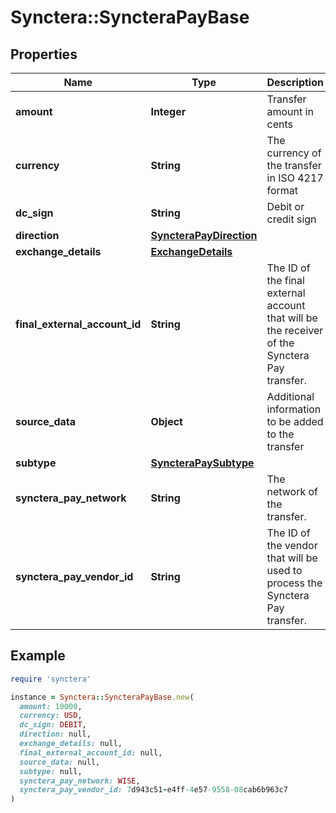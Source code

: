 # Synctera::SyncteraPayBase

## Properties

| Name | Type | Description | Notes |
| ---- | ---- | ----------- | ----- |
| **amount** | **Integer** | Transfer amount in cents |  |
| **currency** | **String** | The currency of the transfer in ISO 4217 format |  |
| **dc_sign** | **String** | Debit or credit sign |  |
| **direction** | [**SyncteraPayDirection**](SyncteraPayDirection.md) |  |  |
| **exchange_details** | [**ExchangeDetails**](ExchangeDetails.md) |  | [optional] |
| **final_external_account_id** | **String** | The ID of the final external account that will be the receiver of the Synctera Pay transfer.  |  |
| **source_data** | **Object** | Additional information to be added to the transfer | [optional] |
| **subtype** | [**SyncteraPaySubtype**](SyncteraPaySubtype.md) |  |  |
| **synctera_pay_network** | **String** | The network of the transfer.  |  |
| **synctera_pay_vendor_id** | **String** | The ID of the vendor that will be used to process the Synctera Pay transfer. | [optional] |

## Example

```ruby
require 'synctera'

instance = Synctera::SyncteraPayBase.new(
  amount: 10000,
  currency: USD,
  dc_sign: DEBIT,
  direction: null,
  exchange_details: null,
  final_external_account_id: null,
  source_data: null,
  subtype: null,
  synctera_pay_network: WISE,
  synctera_pay_vendor_id: 7d943c51-e4ff-4e57-9558-08cab6b963c7
)
```

